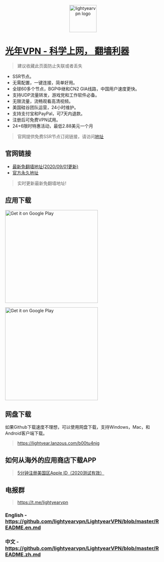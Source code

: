 <p align="center">
<img alt="lightyearvpn logo" src="https://lightyearvpn.com/assets/logo.png" width="88">
</p>

# [光年VPN - 科学上网， 翻墙利器](https://lightyearapp.life)

> 建议收藏此页面防止失联或者丢失 

- SSR节点。
- 无需配置，一键连接，简单好用。
- 全球60多个节点，BGP中继和CN2 GIA线路，中国用户速度更快。
- 支持UDP流量转发，游戏党和工作软件必备。
- 无限流量，流畅观看高清视频。
- 美国硅谷团队运营，24小时维护。
- 支持支付宝和PayPal，可7天内退款。
- 注册后可免费VPN试用。
- 24+6限时特惠活动，最低2.88美元一个月

> 官网提供免费SSR节点订阅链接，请访问[地址](https://lightyearapp.life/zh/free-vpn)

## 官网链接
- [最新免翻墙地址(2020/09/01更新)](https://lightyearapp.live)
- [官方永久地址](https://lightyearvpn.com)

> 实时更新最新免翻墙地址!

## 应用下载

<a target="_blank" href='https://apps.apple.com/us/app/lightyearvpn-fast-trusted/id1495258888'><img width="300" alt='Get it on Google Play' src='https://applelaneanimalhospital.com/wp-content/uploads/2019/04/apple.png'/></a>

<a target="_blank" href='https://play.google.com/store/apps/details?id=com.stingsystemllc.lightyearapp'><img width="300" alt='Get it on Google Play' src='https://applelaneanimalhospital.com/wp-content/uploads/2019/04/google.png'/></a>

## 网盘下载
如果Github下载速度不理想，可以使用网盘下载，支持Windows，Mac，和Android客户端下载。

> https://lightyear.lanzous.com/b00tu4njg

## 如何从海外的应用商店下载APP
> <a target="_blank" href="https://zhuanlan.zhihu.com/p/36574047">5分钟注册美国区Apple ID（2020测试有效）</a>

## 电报群 

> https://t.me/lightyearvpn

### English - https://github.com/lightyearvpn/LightyearVPN/blob/master/README.en.md

### 中文 - https://github.com/lightyearvpn/LightyearVPN/blob/master/README.zh.md
